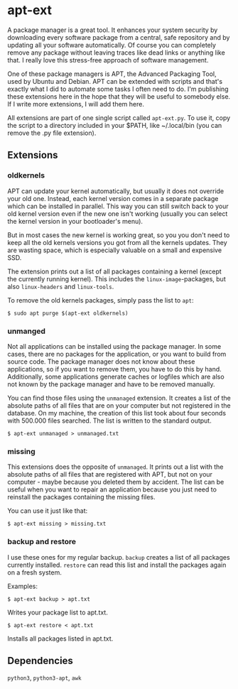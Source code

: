 # apt-ext

A package manager is a great tool. It enhances your system security by downloading every software package from a central, safe repository and by updating all your software automatically. Of course you can completely remove any package without leaving traces like dead links or anything like that. I really love this stress-free approach of software management.

One of these package managers is APT, the Advanced Packaging Tool, used by Ubuntu and Debian. APT can be extended with scripts and that's exactly what I did to automate some tasks I often need to do. I'm publishing these extensions here in the hope that they will be useful to somebody else. If I write more extensions, I will add them here.

All extensions are part of one single script called `apt-ext.py`. To use it, copy the script to a directory included in your $PATH, like ~/.local/bin (you can remove the .py file extension).

## Extensions

### oldkernels

APT can update your kernel automatically, but usually it does not override your old one. Instead, each kernel version comes in a separate package which can be installed in parallel. This way you can still switch back to your old kernel version even if the new one isn't working (usually you can select the kernel version in your bootloader's menu).

But in most cases the new kernel is working great, so you you don't need to keep all the old kernels versions you got from all the kernels updates. They are wasting space, which is especially valuable on a small and expensive SSD.

The extension prints out a list of all packages containing a kernel (except the currently running kernel). This includes the `linux-image`-packages, but also `linux-headers` and `linux-tools`.

To remove the old kernels packages, simply pass the list to `apt`:

    $ sudo apt purge $(apt-ext oldkernels)

### unmanged

Not all applications can be installed using the package manager. In some cases, there are no packages for the application, or you want to build from source code. The package manager does not know about these applications, so if you want to remove them, you have to do this by hand. Additionally, some applications generate caches or logfiles which are also not known by the package manager and have to be removed manually.

You can find those files using the `unmanaged` extension. It creates a list of the absolute paths of all files that are on your computer but not registered in the database. On my machine, the creation of this list took about four seconds with 500.000 files searched. The list is written to the standard output.

    $ apt-ext unmanaged > unmanaged.txt

### missing

This extensions does the opposite of `unmanaged`. It prints out a list with the absolute paths of all files that are registered with APT, but not on your computer - maybe because you deleted them by accident. The list can be useful when you want to repair an application because you just need to reinstall the packages containing the missing files.

You can use it just like that:

    $ apt-ext missing > missing.txt

### backup and restore

I use these ones for my regular backup. `backup` creates a list of all packages currently installed. `restore` can read this list and install the packages again on a fresh system.

Examples:

    $ apt-ext backup > apt.txt

Writes your package list to apt.txt.

    $ apt-ext restore < apt.txt

Installs all packages listed in apt.txt.

## Dependencies

`python3`, `python3-apt`, `awk`
